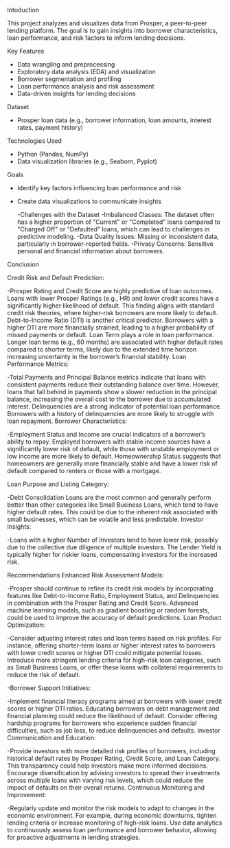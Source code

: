 Intoduction

This project analyzes and visualizes data from Prosper, a peer-to-peer lending platform. The goal is to gain insights into borrower characteristics, loan performance, and risk factors to inform lending decisions.

Key Features

- Data wrangling and preprocessing
- Exploratory data analysis (EDA) and visualization
- Borrower segmentation and profiling
- Loan performance analysis and risk assessment
- Data-driven insights for lending decisions

Dataset

- Prosper loan data (e.g., borrower information, loan amounts, interest rates, payment history)

Technologies Used

- Python (Pandas, NumPy)
- Data visualization libraries (e.g., Seaborn, Pyplot)

Goals

- Identify key factors influencing loan performance and risk
- Create data visualizations to communicate insights

  -Challenges with the Dataset
-Imbalanced Classes: The dataset often has a higher proportion of "Current" or "Completed" loans compared to "Charged Off" or "Defaulted" loans, which can lead to challenges in predictive modeling.
-Data Quality Issues: Missing or inconsistent data, particularly in borrower-reported fields.
-Privacy Concerns: Sensitive personal and financial information about borrowers.

Conclusion

Credit Risk and Default Prediction:

-Prosper Rating and Credit Score are highly predictive of loan outcomes. Loans with lower Prosper Ratings (e.g., HR) and lower credit scores have a significantly higher likelihood of default. This finding aligns with standard credit risk theories, where higher-risk borrowers are more likely to default.
Debt-to-Income Ratio (DTI) is another critical predictor. Borrowers with a higher DTI are more financially strained, leading to a higher probability of missed payments or default.
Loan Term plays a role in loan performance. Longer loan terms (e.g., 60 months) are associated with higher default rates compared to shorter terms, likely due to the extended time horizon increasing uncertainty in the borrower’s financial stability.
Loan Performance Metrics:

-Total Payments and Principal Balance metrics indicate that loans with consistent payments reduce their outstanding balance over time. However, loans that fall behind in payments show a slower reduction in the principal balance, increasing the overall cost to the borrower due to accumulated interest.
Delinquencies are a strong indicator of potential loan performance. Borrowers with a history of delinquencies are more likely to struggle with loan repayment.
Borrower Characteristics:

-Employment Status and Income are crucial indicators of a borrower’s ability to repay. Employed borrowers with stable income sources have a significantly lower risk of default, while those with unstable employment or low income are more likely to default.
Homeownership Status suggests that homeowners are generally more financially stable and have a lower risk of default compared to renters or those with a mortgage.

Loan Purpose and Listing Category:

-Debt Consolidation Loans are the most common and generally perform better than other categories like Small Business Loans, which tend to have higher default rates. This could be due to the inherent risk associated with small businesses, which can be volatile and less predictable.
Investor Insights:

-Loans with a higher Number of Investors tend to have lower risk, possibly due to the collective due diligence of multiple investors. The Lender Yield is typically higher for riskier loans, compensating investors for the increased risk.

Recommendations
Enhanced Risk Assessment Models:

-Prosper should continue to refine its credit risk models by incorporating features like Debt-to-Income Ratio, Employment Status, and Delinquencies in combination with the Prosper Rating and Credit Score. Advanced machine learning models, such as gradient boosting or random forests, could be used to improve the accuracy of default predictions.
Loan Product Optimization:

-Consider adjusting interest rates and loan terms based on risk profiles. For instance, offering shorter-term loans or higher interest rates to borrowers with lower credit scores or higher DTI could mitigate potential losses.
Introduce more stringent lending criteria for high-risk loan categories, such as Small Business Loans, or offer these loans with collateral requirements to reduce the risk of default.

-Borrower Support Initiatives:

-Implement financial literacy programs aimed at borrowers with lower credit scores or higher DTI ratios. Educating borrowers on debt management and financial planning could reduce the likelihood of default.
Consider offering hardship programs for borrowers who experience sudden financial difficulties, such as job loss, to reduce delinquencies and defaults.
Investor Communication and Education:

-Provide investors with more detailed risk profiles of borrowers, including historical default rates by Prosper Rating, Credit Score, and Loan Category. This transparency could help investors make more informed decisions.
Encourage diversification by advising investors to spread their investments across multiple loans with varying risk levels, which could reduce the impact of defaults on their overall returns.
Continuous Monitoring and Improvement:

-Regularly update and monitor the risk models to adapt to changes in the economic environment. For example, during economic downturns, tighten lending criteria or increase monitoring of high-risk loans.
Use data analytics to continuously assess loan performance and borrower behavior, allowing for proactive adjustments in lending strategies.
